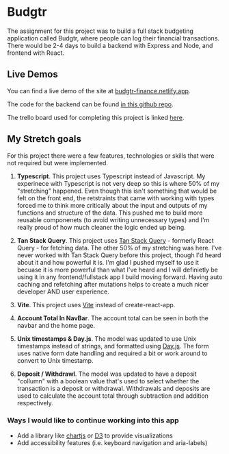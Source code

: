 # Budgtr

The assignment for this project was to build a full stack budgeting application called Budgtr, where people can log their financial transactions. There would be 2-4 days to build a backend with Express and Node, and frontend with React.

## Live Demos

You can find a live demo of the site at [budgtr-finance.netlify.app](https://budgtr-finance.netlify.app/). 

The code for the backend can be found [in this github repo](https://github.com/Ari-Jackson/budget-app-backend).

The trello board used for completing this project is linked [here](https://trello.com/b/ok91lltS/budgtr-app).

## My Stretch goals

For this project there were a few features, technologies or skills that were not required but were implemented. 
1. **Typescript**. This project uses Typescript instead of Javascript. My experinece with Typescript is not very deep so this is where 50% of my "stretching" happened. Even though this isn't something that would be felt on the front end, the retstraints that came with working with types forced me to think more critically about the input and outputs of my functions and structure of the data. This pushed me to build more reusable componenets (to avoid writing unnecessary types) and I'm really proud of how much cleaner the logic ended up being.

2. **Tan Stack Query**. This project uses [Tan Stack Query](https://tanstack.com/query/latest) - formerly React Query - for fetching data. The other 50% of my stretching was here. I've never worked with Tan Stack Query before this project, though I'd heard about it and how powerful it is. I'm glad I pushed myself to use it becuase it is more powerful than what I've heard and I will definietly be using it in any frontend/fullstack app I build moving forward. Having auto caching and refetching after mutations helps to create a much nicer developer AND user experience. 

3. **Vite**. This project uses [Vite](https://vitejs.dev/) instead of create-react-app.

5. **Account Total In NavBar**. The account total can be seen in both the navbar and the home page.

7. **Unix timestamps & Day.js**. The model was updated to use Unix timestamps instead of strings, and formatted using [Day.js](https://day.js.org/). The form uses native form date handling and required a bit or work around to convert to Unix timestamp.

9. **Deposit / Withdrawl**. The model was updated to have a deposit "collumn" with a boolean value that's used to select whether the transaction is a deposit or withdrawal. Withdrawals and deposits are used to calculate the account total through subtraction and addition respectively.

### Ways I would like to continue working into this app
- Add a library like [chartjs](https://www.chartjs.org) or [D3](https://www.chartjs.org) to provide visualizations
- Add accessibility features (i.e. keyboard navigation and aria-labels)
